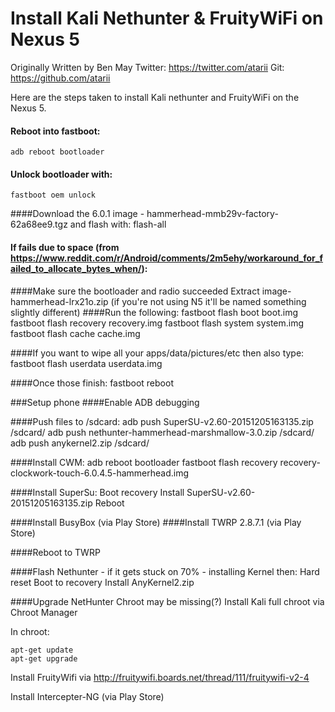 # Install Kali Nethunter & FruityWiFi on Nexus 5
Originally Written by Ben May
Twitter: https://twitter.com/atarii
Git: https://github.com/atarii

Here are the steps taken to install Kali nethunter and FruityWiFi on the Nexus 5.

#### Reboot into fastboot:

    adb reboot bootloader

#### Unlock bootloader with:
    fastboot oem unlock

####Download the 6.0.1 image - hammerhead-mmb29v-factory-62a68ee9.tgz and flash with:
    flash-all

#### If fails due to space (from https://www.reddit.com/r/Android/comments/2m5ehy/workaround_for_failed_to_allocate_bytes_when/):
   

####Make sure the bootloader and radio succeeded
    Extract image-hammerhead-lrx21o.zip (if you're not using N5 it'll be named something slightly different)
####Run the following:
    fastboot flash boot boot.img
    fastboot flash recovery recovery.img
    fastboot flash system system.img
    fastboot flash cache cache.img

####If you want to wipe all your apps/data/pictures/etc then also type:
    fastboot flash userdata userdata.img

####Once those finish:
    fastboot reboot

###Setup phone
####Enable ADB debugging

####Push files to /sdcard:
    adb push SuperSU-v2.60-20151205163135.zip /sdcard/
    adb push nethunter-hammerhead-marshmallow-3.0.zip /sdcard/
    adb push anykernel2.zip /sdcard/

####Install CWM:
    adb reboot bootloader
    fastboot flash recovery  recovery-clockwork-touch-6.0.4.5-hammerhead.img

####Install SuperSu:
    Boot recovery
    Install SuperSU-v2.60-20151205163135.zip
    Reboot

####Install BusyBox (via Play Store)
####Install TWRP 2.8.7.1 (via Play Store)

####Reboot to TWRP

####Flash Nethunter - if it gets stuck on 70% - installing Kernel then:
    Hard reset
    Boot to recovery
    Install AnyKernel2.zip

####Upgrade NetHunter
Chroot may be missing(?)
Install Kali full chroot via Chroot Manager

In chroot:

    apt-get update
    apt-get upgrade

Install FruityWifi via http://fruitywifi.boards.net/thread/111/fruitywifi-v2-4

Install Intercepter-NG (via Play Store)
